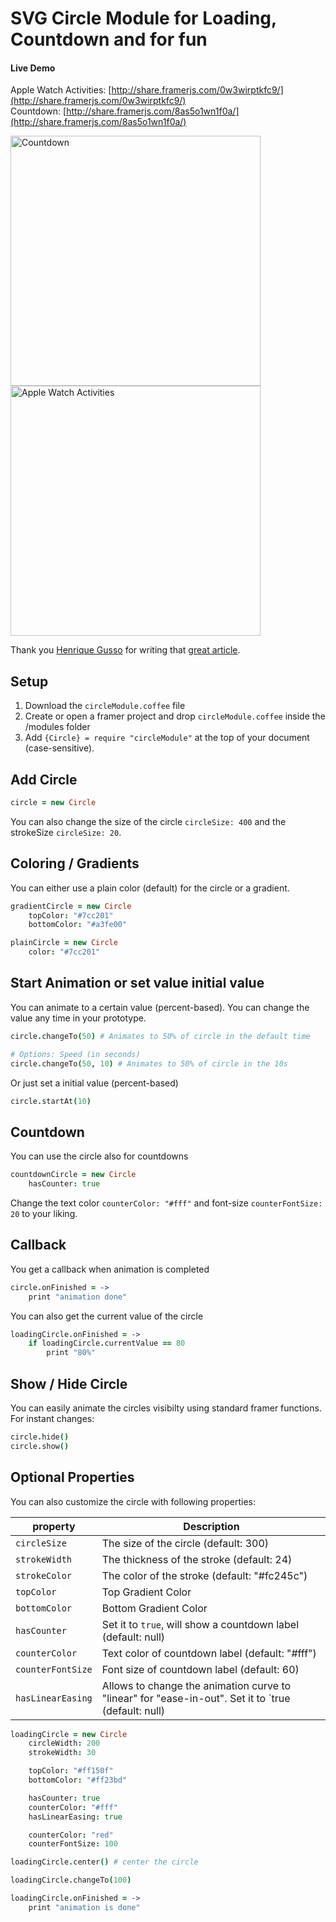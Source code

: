 # SVG Circle Module for Loading, Countdown and for fun

#### Live Demo
Apple Watch Activities: [http://share.framerjs.com/0w3wirptkfc9/](http://share.framerjs.com/0w3wirptkfc9/)<br>
Countdown: [http://share.framerjs.com/8as5o1wn1f0a/](http://share.framerjs.com/8as5o1wn1f0a/)

<img src="https://raw.githubusercontent.com/ServusJon/SVGCircle-Module-for-FramerJS/master/countdown.gif" alt="Countdown" width="400">
<img src="https://raw.githubusercontent.com/ServusJon/SVGCircle-Module-for-FramerJS/master/applewatchactivities.gif" alt="Apple Watch Activities" width="400">

Thank you [Henrique Gusso](https://twitter.com/gusso) for writing that [great article](https://medium.com/@gusso/draw-and-animate-an-svg-circle-in-framer-d4bc3a9863c1#.9kdfcl942).

## Setup
1. Download the `circleModule.coffee` file
2. Create or open a framer project and drop `circleModule.coffee` inside the /modules folder
3. Add `{Circle} = require "circleModule"` at the top of your document (case-sensitive).

## Add Circle
```coffeescript
circle = new Circle
```
You can also change the size of the circle `circleSize: 400` and the strokeSize `circleSize: 20`.

## Coloring / Gradients
You can either use a plain color (default) for the circle or a gradient.
```coffeescript
gradientCircle = new Circle
	topColor: "#7cc201"
	bottomColor: "#a3fe00"

plainCircle = new Circle
	color: "#7cc201"
```

## Start Animation or set value initial value
You can animate to a certain value (percent-based). You can change the value any time in your prototype.
```coffeescript
circle.changeTo(50) # Animates to 50% of circle in the default time

# Options: Speed (in seconds)
circle.changeTo(50, 10) # Animates to 50% of circle in the 10s
```

Or just set a initial value (percent-based)
```coffeescript
circle.startAt(10)
```

## Countdown
You can use the circle also for countdowns
```coffeescript
countdownCircle = new Circle
	hasCounter: true
```

Change the text color `counterColor: "#fff"` and font-size `counterFontSize: 20` to your liking.

## Callback
You get a callback when animation is completed
```coffeescript
circle.onFinished = ->
	print "animation done"
```

You can also get the current value of the circle
```coffeescript
loadingCircle.onFinished = ->
	if loadingCircle.currentValue == 80
		print "80%"
```


## Show / Hide Circle
You can easily animate the circles visibilty using standard framer functions. For instant changes:
```coffeescript
circle.hide()
circle.show()
```

## Optional Properties
You can also customize the circle with following properties:

| property  | Description|
| ------------- | ------------- |
| `circleSize`  | The size of the circle (default: 300)  |
| `strokeWidth`  | The thickness of the stroke (default: 24)  |
| `strokeColor`  | The color of the stroke (default: "#fc245c")  |
| `topColor`  | Top Gradient Color  |
| `bottomColor`  | Bottom Gradient Color  |
| `hasCounter`  | Set it to `true`, will show a countdown label  (default: null)  |
| `counterColor`  | Text color of countdown label (default: "#fff") |
| `counterFontSize`  | Font size of countdown label (default: 60) |
| `hasLinearEasing`  | Allows to change the animation curve to "linear" for "ease-in-out". Set it to `true (default: null) |

```coffeescript
loadingCircle = new Circle
	circleWidth: 200
	strokeWidth: 30

	topColor: "#ff150f"
	bottomColor: "#ff23bd"

	hasCounter: true
	counterColor: "#fff"
	hasLinearEasing: true

	counterColor: "red"
	counterFontSize: 100

loadingCircle.center() # center the circle

loadingCircle.changeTo(100)

loadingCircle.onFinished = ->
	print "animation is done"
```
